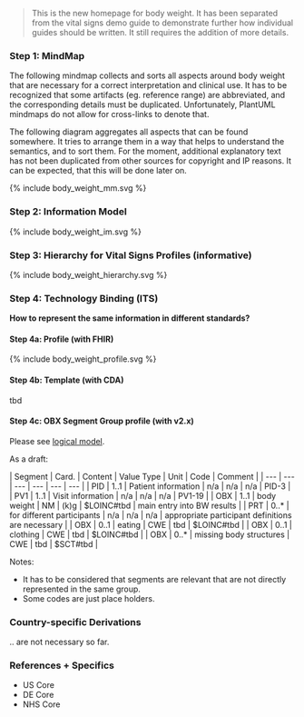 > This is the new homepage for body weight.
> It has been separated from the vital signs demo guide to demonstrate further
> how individual guides should be written.
> It still requires the addition of more details.

### Step 1: MindMap

The following mindmap collects and sorts all aspects around body weight that are necessary 
for a correct interpretation and clinical use. It has to be recognized that some artifacts 
(eg. reference range) are abbreviated, and the corresponding details must be duplicated. 
Unfortunately, PlantUML mindmaps do not allow for cross-links to denote that.

The following diagram aggregates all aspects that can be found somewhere. 
It tries to arrange them in a way that helps to understand the semantics, and to sort them. 
For the moment, additional explanatory text has not been duplicated from other sources for copyright 
and IP reasons. It can be expected, that this will be done later on.


<div width="400px">
{% include body_weight_mm.svg %}
</div>

### Step 2: Information Model

<div width="500px">
{% include body_weight_im.svg %}
</div>

### Step 3: Hierarchy for Vital Signs Profiles (informative)

<div width="500px">
{% include body_weight_hierarchy.svg %}
</div>

### Step 4: Technology Binding (ITS)

**How to represent the same information in different standards?**

#### Step 4a: Profile (with FHIR)

<div width="500px">
{% include body_weight_profile.svg %}
</div>

#### Step 4b: Template (with CDA)

tbd

#### Step 4c: OBX Segment Group profile (with v2.x)


Please see [logical model](StructureDefinition-OBXbodyweightsegmentgroup.html).

As a draft:

| Segment | Card. | Content | Value Type | Unit | Code | Comment |
| --- | --- | --- | --- | --- | --- |
| PID | 1..1 | Patient information | n/a | n/a | n/a | PID-3 |
| PV1 | 1..1 | Visit information | n/a | n/a | n/a | PV1-19 |
| OBX | 1..1 | body weight |  NM | (k)g | $LOINC#tbd | main entry into BW results |
| PRT | 0..* | for different participants | n/a | n/a | n/a | appropriate participant definitions are necessary |
| OBX | 0..1 | eating | CWE | tbd |  $LOINC#tbd |
| OBX | 0..1 | clothing | CWE | tbd | $LOINC#tbd |
| OBX | 0..* | missing body structures | CWE | tbd | $SCT#tbd |

Notes:

* It has to be considered that segments are relevant that are not directly represented in the same group.
* Some codes are just place holders.

### Country-specific Derivations

.. are not necessary so far.

### References + Specifics

* US Core
* DE Core
* NHS Core
